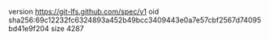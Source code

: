version https://git-lfs.github.com/spec/v1
oid sha256:69c12232fc6324893a452b49bcc3409443e0a7e57cbf2567d74095bd41e9f204
size 4287
